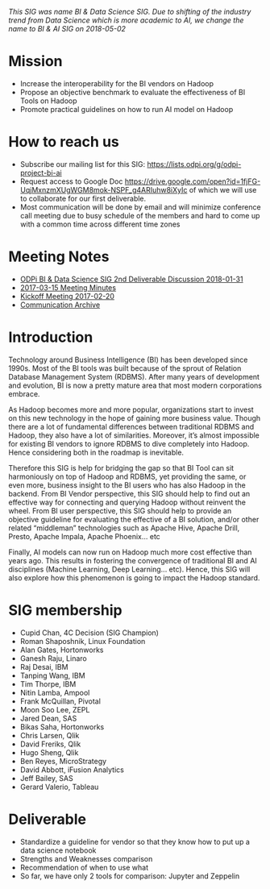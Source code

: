 _This SIG was name BI & Data Science SIG. Due to shifting of the industry trend from Data Science which is more academic to AI, we change the name to BI & AI SIG on 2018-05-02_

# Mission
* Increase the interoperability for the BI vendors on Hadoop
* Propose an objective benchmark to evaluate the effectiveness of BI Tools on Hadoop
* Promote practical guidelines on how to run AI model on Hadoop

# How to reach us
* Subscribe our mailing list for this SIG: https://lists.odpi.org/g/odpi-project-bi-ai
* Request access to Google Doc https://drive.google.com/open?id=1fjFG-UqjMxnzmXUgWGM8mok-NSPF_g4ARIuhw8iXyIc of which we will use to collaborate for our first deliverable.
* Most communication will be done by email and will minimize conference call meeting due to busy schedule of the members and hard to come up with a common time across different time zones

# Meeting Notes
* [ODPi BI & Data Science SIG 2nd Deliverable Discussion 2018-01-31](meetings/ODPi-BI-&-Data-Science-SIG-2nd-Deliverable-Discussion-Minutes-2018-01-31.md)
* [2017-03-15 Meeting Minutes](meetings/BI-&-Data-Science-SIG-Meeting-Minutes-2017-03-15-4:30PM-EST.md)
* [Kickoff Meeting 2017-02-20](meetings/BI-&-Data-Science-SIG-Meeting-Minutes-2017-02-20-2PM-EST.md)
* [Communication Archive](https://lists.odpi.org/g/odpi-project-bi-ai/topics)

# Introduction
Technology around Business Intelligence (BI) has been developed since 1990s. Most of the BI tools was built because of the sprout of Relation Database Management System (RDBMS). After many years of development and evolution, BI is now a pretty mature area that most modern corporations embrace.

As Hadoop becomes more and more popular, organizations start to invest on this new technology in the hope of gaining more business value. Though there are a lot of fundamental differences between traditional RDBMS and Hadoop, they also have a lot of similarities. Moreover, it’s almost impossible for existing BI vendors to ignore RDBMS to dive completely into Hadoop. Hence considering both in the roadmap is inevitable.

Therefore this SIG is help for bridging the gap so that BI Tool can sit harmoniously on top of Hadoop and RDBMS, yet providing the same, or even more, business insight to the BI users who has also Hadoop in the backend. From BI Vendor perspective, this SIG should help to find out an effective way for connecting and querying Hadoop without reinvent the wheel. From BI user perspective, this SIG should help to provide an objective guideline for evaluating the effective of a BI solution, and/or other related “middleman” technologies such as Apache Hive, Apache Drill, Presto, Apache Impala, Apache Phoenix… etc

Finally, AI models can now run on Hadoop much more cost effective than years ago. This results in fostering the convergence of traditional BI and AI disciplines (Machine Learning, Deep Learning... etc). Hence, this SIG will also explore how this phenomenon is going to impact the Hadoop standard.

# SIG membership
* Cupid Chan, 4C Decision (SIG Champion)
* Roman Shaposhnik, Linux Foundation
* Alan Gates, Hortonworks
* Ganesh Raju, Linaro
* Raj Desai, IBM
* Tanping Wang, IBM
* Tim Thorpe, IBM
* Nitin Lamba, Ampool
* Frank McQuillan, Pivotal
* Moon Soo Lee, ZEPL
* Jared Dean, SAS
* Bikas Saha, Hortonworks
* Chris Larsen, Qlik
* David Freriks, Qlik
* Hugo Sheng, Qlik
* Ben Reyes, MicroStrategy
* David Abbott, iFusion Analytics
* Jeff Bailey, SAS
* Gerard Valerio, Tableau

# Deliverable
* Standardize a guideline for vendor so that they know how to put up a data science notebook
* Strengths and Weaknesses comparison
* Recommendation of when to use what
* So far, we have only 2 tools for comparison: Jupyter and Zeppelin
